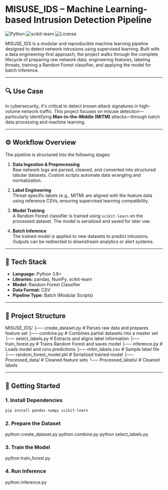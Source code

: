 # MISUSE_IDS – Machine Learning-based Intrusion Detection Pipeline

![Python](https://img.shields.io/badge/Python-3.8+-blue)
![scikit-learn](https://img.shields.io/badge/ML-Scikit--Learn-yellow)
![License](https://img.shields.io/badge/License-MIT-green)

MISUSE_IDS is a modular and reproducible machine learning pipeline designed to detect network intrusions using supervised learning. Built with a data engineering-first approach, the project walks through the complete lifecycle of preparing raw network data, engineering features, labeling threats, training a Random Forest classifier, and applying the model for batch inference.

---

## 🔍 Use Case

In cybersecurity, it's critical to detect known attack signatures in high-volume network traffic. This project focuses on misuse detection—particularly identifying **Man-in-the-Middle (MITM)** attacks—through batch data processing and machine learning.

---

## ⚙️ Workflow Overview

The pipeline is structured into the following stages:

1. **Data Ingestion & Preprocessing**  
   Raw network logs are parsed, cleaned, and converted into structured tabular datasets. Custom scripts automate data wrangling and normalization.

2. **Label Engineering**  
   Threat-specific labels (e.g., MITM) are aligned with the feature data using reference CSVs, ensuring supervised learning compatibility.

3. **Model Training**  
   A Random Forest classifier is trained using `scikit-learn` on the processed dataset. The model is serialized and saved for later use.

4. **Batch Inference**  
   The trained model is applied to new datasets to predict intrusions. Outputs can be redirected to downstream analytics or alert systems.

---

## 🧰 Tech Stack

- **Language:** Python 3.8+
- **Libraries:** pandas, NumPy, scikit-learn
- **Model:** Random Forest Classifier
- **Data Format:** CSV
- **Pipeline Type:** Batch (Modular Scripts)

---

## 📁 Project Structure

MISUSE_IDS/
├── create_dataset.py # Parses raw data and prepares feature set
├── combine.py # Combines partial datasets into a master set
├── select_labels.py # Extracts and aligns label information
├── train_forest.py # Trains Random Forest and saves model
├── inference.py # Loads model and runs predictions
├── mitm_labels.csv # Sample label file
├── random_forest_model.pkl # Serialized trained model
├── Processed_data/ # Cleaned feature sets
└── Processed_labels/ # Cleaned labels



---

## 🚀 Getting Started

### 1. Install Dependencies

```bash
pip install pandas numpy scikit-learn
```
### 2. Prepare the Dataset
python create_dataset.py
python combine.py
python select_labels.py


### 3. Train the Model
python train_forest.py


### 4. Run Inference
python inference.py
